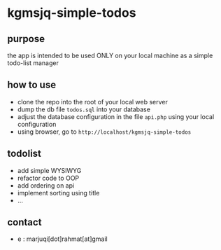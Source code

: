# kgmsjq-simple-todos


## purpose

the app is intended to be used ONLY on your local machine as a simple todo-list manager

## how to use

- clone the repo into the root of your local web server
- dump the db file `todos.sql` into your database
- adjust the database configuration in the file `api.php` using your local configuration
- using browser, go to `http://localhost/kgmsjq-simple-todos`

## todolist

- add simple WYSIWYG
- refactor code to OOP
- add ordering on api
- implement sorting using title
- ...

## contact

- e : marjuqi[dot]rahmat[at]gmail